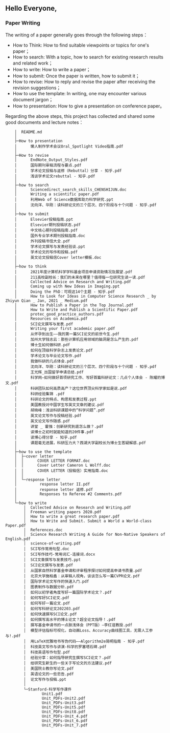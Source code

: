 ## Hello Everyone, 

### Paper Writing
The writing of a paper generally goes through the following steps：

+ How to Think: How to find suitable viewpoints or topics for one's paper；
+ How to search: With a topic, how to search for existing research results and related work；
+ How to write: How to write a paper；
+ How to submit: Once the paper is written, how to submit it；
+ How to revise: How to reply and revise the paper after receiving the revision suggestions；
+ How to use the template: In writing, one may encounter various document jargon；
+ How to presentation: How to give a presentation on conference paper。


Regarding the above steps, this project has collected and shared some good documents and lecture notes：
                                                                  
        │  README.md
        │
        ├─How to presentation
        │      懒人制作学术会议Oral_Spotlight Video指南.pdf
        │
        ├─How to revise
        │      EndNote_Output_Styles.pdf
        │      国际期刊审稿流程与要点.pdf
        │      学术论文投稿与返修（Rebuttal）分享 - 知乎.pdf
        │      浅谈学术论文rebuttal - 知乎.pdf
        │
        ├─how to search
        │      Sciencedirect_search_skills_CHENSHIJUN.doc
        │      Writing a scientific paper.pdf
        │      利用Web of Science数据库助力科学研究.ppt
        │      沈向洋、华刚：读科研论文的三个层次、四个阶段与十个问题 - 知乎.pdf
        │
        ├─how to submit
        │      Elsevier投稿指南.ppt
        │      Elsevier期刊投稿状态.pdf
        │      中文核心期刊投稿指南.pdf
        │      国外专业学术期刊投稿指南.doc
        │      外刊投稿书信大全.pdf
        │      学术论文撰写与发表经验谈.ppt
        │      学术论文的写作和投稿.pdf
        │      英文论文投稿信Cover letter模板.doc
        │
        ├─how to think
        │      2021年度计算机科学学科基金项目申请资助情况及展望.pdf
        │      211高校副校长：我们的未来在哪里？值得每一位研究生读一读.pdf
        │      Collected Advice on Research and Writing.pdf
        │      Coming up with New Ideas in Imaging.ppt
        │      Doing the PhD：可观这14个主题 - 知乎.pdf
        │      How to Look for Ideas in Computer Science Research _ by Zhiyun Qian _ Jan, 2021 _ Medium.pdf
        │      How to Publish a Paper in the Top Journal.pdf
        │      How to Write and Publish a Scientific Paper.pdf
        │      protec_good_practice_authors.pdf
        │      Resources on Academia.pdf
        │      SCI论文撰写与发表.pdf
        │      Writing your first academic paper.pdf
        │      从怀孕到出生——我的第一篇SCI论文的前世今生.pdf
        │      加州大学钱志云：那些计算机应用领域的脑洞是怎么产生的.pdf
        │      博士生如何做科研.pdf
        │      如何在顶级科学杂志上发表论文.pdf
        │      学术论文与毕业论文写作.pdf
        │      我做科研的几点体会.pdf
        │      沈向洋、华刚：读科研论文的三个层次、四个阶段与十个问题 - 知乎.pdf
        │      王光辉_出国留学申请总结.pdf
        │      科学网—如何做好首项研究工作、写好首篇科研论文：几点个人体会 - 陈耀的博文.pdf
        │      科研团队如何高质高产？这位世界顶尖科学家如是说.pdf
        │      科研经验集锦 .pdf
        │      科研论文的特点、构思和发表过程.ppt
        │      美国教授对中国学生写英文文章的建议.pdf
        │      胡晓峰：浅谈科研课题中的“科学问题”.pdf
        │      英文论文写作与投稿经验.pdf
        │      英文论文写作随感.pdf
        │      讲堂 _ 霍强：创新研究到底怎么做？.pdf
        │      读博士之初时就能知道的20件事.pdf
        │      读博心得分享 - 知乎.pdf
        │      课题毫无进展，科研压力大？西湖大学副校长为博士生答疑解惑.pdf
        │
        ├─how to use the template
        │  ├─cover letter
        │  │      COVER LETTER FORMAT.doc
        │  │      Cover Letter Cameron L Wolff.doc
        │  │      COVER LETTER（投稿信）实用指南.doc
        │  │
        │  └─response letter
        │          response letter II.pdf
        │          response letter 返修.pdf
        │          Responses to Referee #2 Comments.pdf
        │
        └─how to write
            │  Collected Advice on Research and Writing.pdf
            │  Freeman writing papers 2020.pdf
            │  How to write a great research paper.pdf
            │  How to Write and Submit. Submit a World a World-class Paper.pdf
            │  References.doc
            │  Science Research Writing A Guide for Non-Native Speakers of English.pdf
            │  science-of-writing.pdf
            │  SCI写作常用句型.doc
            │  SCI写作技巧-常用词汇-连接词.docx
            │  SCI文章撰写与发表技巧.ppt
            │  SCI论文撰写与发表.pdf
            │  从国家自然科学基金申请和评审程序探讨如何提高申请书质量.pdf
            │  北京大学施柏鑫：从审稿人视角，谈谈怎么写一篇CVPR论文.pdf
            │  国际学术论文写作的快速入门.pdf
            │  图表制作与数据分析.pdf
            │  如何以初学者角度写好一篇国际学术论文？.pdf
            │  如何写好SCI论文.pdf
            │  如何写好一篇论文.pdf
            │  如何写科研论文202203.pdf
            │  如何快速撰写SCI论文.pdf
            │  如何撰写高水平的博士论文？超全论文指导！.pdf
            │  撰写基金申请书的一点肤浅体会（PPT版）—李红谊教授.pdf
            │  模型评估指标可视化，自动画Loss、Accuracy曲线图工具，无需人工参与!.pdf
            │  用LaTeX优雅地书写伪代码——Algorithm2e简明指南 - 知乎.pdf
            │  科技英文写作与讲演-科学的罗塞塔石碑.pdf
            │  科技英语写作句型.pdf
            │  经验分享：如何指导研究生撰写SCI论文？.pdf
            │  给研究生新生的一些关于写论文的方法建议.pdf
            │  美国院士教你写论文.pdf
            │  英语论文的一些忠告.pdf
            │  论文写作与投稿.ppt
            │
            └─Stanford-科学写作课件
                    Unit1.pdf
                    Unit_PDFs-Unit2.pdf
                    Unit_PDFs-Unit3.pdf
                    Unit_PDFs-Unit5.pdf
                    Unit_PDFs-Unit8.pdf
                    Unit_PDFs-Unit_4.pdf
                    Unit_PDFs-Unit_6.pdf
                    Unit_PDFs-Unit_7.pdf

